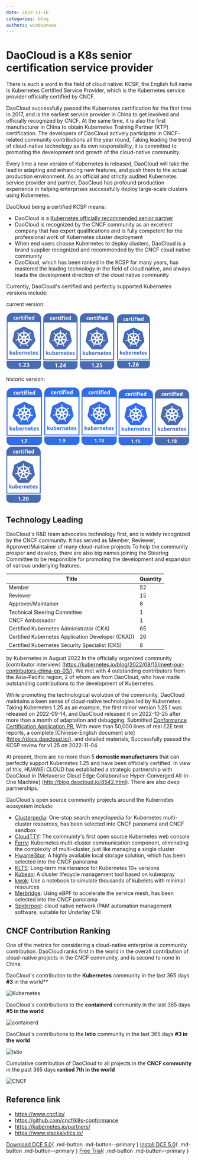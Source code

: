 ```yaml
---
date: 2022-11-16
categories: blog
authors: windsonsea
---
```


# DaoCloud is a K8s senior certification service provider

There is such a word in the field of cloud native: KCSP, the English full name is Kubernetes Certified Service Provider, which is the Kubernetes service provider officially certified by CNCF.

DaoCloud successfully passed the Kubernetes certification for the first time in 2017, and is the earliest service provider in China to get involved and officially recognized by CNCF.
At the same time, it is also the first manufacturer in China to obtain Kubernetes Training Partner (KTP) certification. The developers of DaoCloud actively participate in CNCF-related community contributions all the year round,
Taking leading the trend of cloud-native technology as its own responsibility, it is committed to promoting the development and growth of the cloud-native community.

Every time a new version of Kubernetes is released, DaoCloud will take the lead in adapting and enhancing new features, and push them to the actual production environment.
As an official and strictly audited Kubernetes service provider and partner, DaoCloud has profound production experience in helping enterprises successfully deploy large-scale clusters using Kubernetes.

DaoCloud being a certified KCSP means:

- DaoCloud is a [Kubernetes officially recommended senior partner](https://kubernetes.io/partners/)
- DaoCloud is recognized by the CNCF community as an excellent company that has expert qualifications and is fully competent for the professional work of Kubernetes cluster deployment
- When end users choose Kubernetes to deploy clusters, DaoCloud is a brand supplier recognized and recommended by the CNCF cloud native community
- DaoCloud, which has been ranked in the KCSP for many years, has mastered the leading technology in the field of cloud native, and always leads the development direction of the cloud native community

Currently, DaoCloud's certified and perfectly supported Kubernetes versions include:

current version:

[![1.23](../images/1.23.png)](https://github.com/cncf/k8s-conformance/pull/2072)
[![1.24](../images/1.24.png)](https://github.com/cncf/k8s-conformance/pull/2239)
[![1.25](../images/1.25.png)](https://github.com/cncf/k8s-conformance/pull/2240)
[![1.26](../images/1.26.png)](https://github.com/cncf/k8s-conformance/pull/2451)

historic version:

[![1.7](../images/1.7.png)](https://github.com/cncf/k8s-conformance/pull/68)
[![1.9](../images/1.9.png)](https://github.com/cncf/k8s-conformance/pull/210)
[![1.13](../images/1.13.png)](https://github.com/cncf/k8s-conformance/pull/418)
[![1.15](../images/1.15.png)](https://github.com/cncf/k8s-conformance/pull/794)
[![1.18](../images/1.18.png)](https://github.com/cncf/k8s-conformance/pull/1144)
[![1.20](../images/1.20.png)](https://github.com/cncf/k8s-conformance/pull/1463)

## Technology Leading

DaoCloud's R&D team advocates technology first, and is widely recognized by the CNCF community. It has served as Member, Reviewer, Approver/Maintainer of many cloud-native projects
To help the community prosper and develop, there are also big names joining the Steering Committee to be responsible for promoting the development and expansion of various underlying features.

| Title | Quantity |
| -------------------------------------------------- | ---- |
| Member | 52 |
| Reviewer | 15 |
| Approver/Maintainer | 6 |
| Technical Steering Committee | 1 |
| CNCF Ambassador | 1 |
| Certified Kubernetes Administrator (CKA) | 65 |
| Certified Kubernetes Application Developer (CKAD) | 26 |
| Certified Kubernetes Security Specialist (CKS) | 8 |

by Kubernetes in August 2022
In the officially organized community [contributor interview] (https://kubernetes.io/blog/2022/08/15/meet-our-contributors-china-ep-03/),
We met with 4 outstanding contributors from the Asia-Pacific region, 2 of whom are from DaoCloud, who have made outstanding contributions to the development of Kubernetes.

While promoting the technological evolution of the community, DaoCloud maintains a keen sense of cloud-native technologies led by Kubernetes.
Taking Kubernetes 1.25 as an example, the first minor version 1.25.1 was released on 2022-09-14, and DaoCloud released it on 2022-10-25 after more than a month of adaptation and debugging.
Submitted [Conformance Certification Application PR](https://github.com/cncf/k8s-conformance/pull/2240),
With more than 50,000 lines of real E2E test reports, a complete [Chinese-English document site] (https://docs.daocloud.io/), and detailed materials,
Successfully passed the KCSP review for v1.25 on 2022-11-04.

At present, there are no more than 5 **domestic manufacturers** that can perfectly support Kubernetes 1.25 and have been officially certified.
In view of this, HUAWEI CLOUD has established a strategic partnership with DaoCloud in [Metaverse Cloud Edge Collaborative Hyper-Converged All-in-One Machine] (http://blog.daocloud.io/8542.html). There are also deep partnerships.

DaoCloud's open source community projects around the Kubernetes ecosystem include:

- [Clusterpedia](https://github.com/clusterpedia-io): One-stop search encyclopedia for Kubernetes multi-cluster resources, has been selected into CNCF panorama and CNCF sandbox
- [CloudTTY](https://github.com/cloudtty/cloudtty): The community's first open source Kubernetes web console
- [Ferry](https://github.com/ferryproxy/ferry): Kubernetes multi-cluster communication component, eliminating the complexity of multi-cluster, just like managing a single cluster
- [HwameiStor](https://github.com/hwameistor/hwameistor): A highly available local storage solution, which has been selected into the CNCF panorama
- [KLTS](https://github.com/klts-io): Long-term maintenance for Kubernetes 10+ versions
- [Kubean](https://github.com/kubean-io/kubean): A cluster lifecycle management tool based on kubespray
- [kwok](https://github.com/kubernetes-sigs/kwok): Use a notebook to simulate thousands of kubelets with minimal resources
- [Merbridge](https://github.com/merbridge/merbridge): Using eBPF to accelerate the service mesh, has been selected into the CNCF panorama
- [Spiderpool](https://github.com/spidernet-io): cloud native network IPAM automation management software, suitable for Underlay CNI

## CNCF Contribution Ranking

One of the metrics for considering a cloud-native enterprise is community contribution. DaoCloud ranks first in the world in the overall contribution of cloud-native projects in the CNCF community, and is second to none in China.

DaoCloud's contribution to the **Kubernetes** community in the last 365 days **#3** in the world**

![Kubernetes](https://docs.daocloud.io/daocloud-docs-images/docs/blogs/images/cncf01.png)

DaoCloud's contributions to the **containerd** community in the last 365 days **#5 in the world**

![containerd](https://docs.daocloud.io/daocloud-docs-images/docs/blogs/images/cncf02.png)

DaoCloud's contributions to the **Istio** community in the last 365 days **#3 in the world**

![Istio](https://docs.daocloud.io/daocloud-docs-images/docs/blogs/images/cncf03.png)

Cumulative contribution of DaoCloud to all projects in the **CNCF community** in the past 365 days **ranked 7th in the world**

![CNCF](https://docs.daocloud.io/daocloud-docs-images/docs/blogs/images/cncf04.png)

## Reference link

- https://www.cncf.io/
- https://github.com/cncf/k8s-conformance
- https://kubernetes.io/partners/
- https://www.stackalytics.io/

[Download DCE 5.0](../download/dce5.md){ .md-button .md-button--primary }
[Install DCE 5.0](../install/intro.md){ .md-button .md-button--primary }
[Free Trial](../dce/license0.md){ .md-button .md-button--primary }